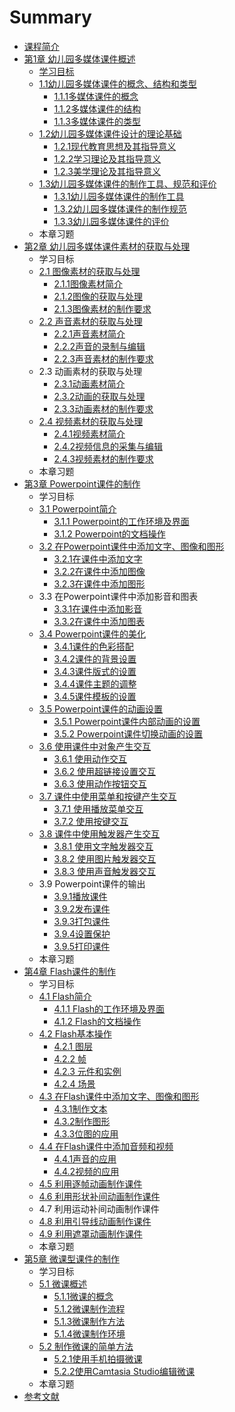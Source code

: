 # Summary

* [课程简介](README.md)
* [第1章  幼儿园多媒体课件概述](di-1-zhang-you-er-yuan-duo-mei-ti-ke-jian-gai-shu.md)
  * [学习目标](xue-xi-mu-biao.md)
  * [1.1幼儿园多媒体课件的概念、结构和类型](11you-er-yuan-duo-mei-ti-ke-jian-de-gai-nian-3001-jie-gou-he-lei-xing.md)
    * [1.1.1多媒体课件的概念](111duo-mei-ti-ke-jian-de-gai-nian.md)
    * [1.1.2多媒体课件的结构](112duo-mei-ti-ke-jian-de-jie-gou.md)
    * [1.1.3多媒体课件的类型](113duo-mei-ti-ke-jian-de-lei-xing.md)
  * [1.2幼儿园多媒体课件设计的理论基础](12you-er-yuan-duo-mei-ti-ke-jian-she-ji-de-li-lun-ji-chu.md)
    * [1.2.1现代教育思想及其指导意义](121xian-dai-jiao-yu-si-xiang-ji-qi-zhi-dao-yi-yi.md)
    * [1.2.2学习理论及其指导意义](122xue-xi-li-lun-ji-qi-zhi-dao-yi-yi.md)
    * [1.2.3美学理论及其指导意义](123mei-xue-li-lun-ji-qi-zhi-dao-yi-yi.md)
  * [1.3幼儿园多媒体课件的制作工具、规范和评价](13you-er-yuan-duo-mei-ti-ke-jian-de-zhi-zuo-gong-ju-3001-gui-fan-he-ping-jia.md)
    * [1.3.1幼儿园多媒体课件的制作工具](131you-er-yuan-duo-mei-ti-ke-jian-de-zhi-zuo-gong-ju.md)
    * [1.3.2幼儿园多媒体课件的制作规范](132you-er-yuan-duo-mei-ti-ke-jian-de-zhi-zuo-gui-fan.md)
    * [1.3.3幼儿园多媒体课件的评价](133you-er-yuan-duo-mei-ti-ke-jian-de-ping-jia.md)
  * 本章习题
* [第2章  幼儿园多媒体课件素材的获取与处理](di-2-zhang-you-er-yuan-duo-mei-ti-ke-jian-su-cai-de-huo-qu-yu-chu-li.md)
  * 学习目标
  * [2.1 图像素材的获取与处理](di-2-zhang-you-er-yuan-duo-mei-ti-ke-jian-su-cai-de-huo-qu-yu-chu-li/21-tu-xiang-su-cai-de-huo-qu-yu-chu-li.md)
    * [2.1.1图像素材简介](di-2-zhang-you-er-yuan-duo-mei-ti-ke-jian-su-cai-de-huo-qu-yu-chu-li/21-tu-xiang-su-cai-de-huo-qu-yu-chu-li/211tu-xiang-su-cai-jian-jie.md)
    * [2.1.2图像的获取与处理](di-2-zhang-you-er-yuan-duo-mei-ti-ke-jian-su-cai-de-huo-qu-yu-chu-li/21-tu-xiang-su-cai-de-huo-qu-yu-chu-li/212tu-xiang-de-huo-qu-yu-chu-li.md)
    * [2.1.3图像素材的制作要求](di-2-zhang-you-er-yuan-duo-mei-ti-ke-jian-su-cai-de-huo-qu-yu-chu-li/21-tu-xiang-su-cai-de-huo-qu-yu-chu-li/213tu-xiang-su-cai-de-zhi-zuo-yao-qiu.md)
  * [2.2 声音素材的获取与处理](di-2-zhang-you-er-yuan-duo-mei-ti-ke-jian-su-cai-de-huo-qu-yu-chu-li/22-sheng-yin-su-cai-de-huo-qu-yu-chu-li.md)
    * [2.2.1声音素材简介](di-2-zhang-you-er-yuan-duo-mei-ti-ke-jian-su-cai-de-huo-qu-yu-chu-li/22-sheng-yin-su-cai-de-huo-qu-yu-chu-li/221sheng-yin-su-cai-jian-jie.md)
    * [2.2.2声音的录制与编辑](di-2-zhang-you-er-yuan-duo-mei-ti-ke-jian-su-cai-de-huo-qu-yu-chu-li/22-sheng-yin-su-cai-de-huo-qu-yu-chu-li/222sheng-yin-de-lu-zhi-yu-bian-ji.md)
    * [2.2.3声音素材的制作要求](di-2-zhang-you-er-yuan-duo-mei-ti-ke-jian-su-cai-de-huo-qu-yu-chu-li/22-sheng-yin-su-cai-de-huo-qu-yu-chu-li/223sheng-yin-su-cai-de-zhi-zuo-yao-qiu.md)
  * 2.3 动画素材的获取与处理
    * [2.3.1动画素材简介](di-2-zhang-you-er-yuan-duo-mei-ti-ke-jian-su-cai-de-huo-qu-yu-chu-li/231dong-hua-su-cai-jian-jie.md)
    * [2.3.2动画的获取与处理](di-2-zhang-you-er-yuan-duo-mei-ti-ke-jian-su-cai-de-huo-qu-yu-chu-li/232dong-hua-de-huo-qu-yu-chu-li.md)
    * [2.3.3动画素材的制作要求](di-2-zhang-you-er-yuan-duo-mei-ti-ke-jian-su-cai-de-huo-qu-yu-chu-li/233dong-hua-su-cai-de-zhi-zuo-yao-qiu.md)
  * [2.4 视频素材的获取与处理](24-shi-pin-su-cai-de-huo-qu-yu-chu-li.md)
    * [2.4.1视频素材简介](24-shi-pin-su-cai-de-huo-qu-yu-chu-li/241shi-pin-su-cai-jian-jie.md)
    * [2.4.2视频信息的采集与编辑](24-shi-pin-su-cai-de-huo-qu-yu-chu-li/242shi-pin-xin-xi-de-cai-ji-yu-bian-ji.md)
    * [2.4.3视频素材的制作要求](24-shi-pin-su-cai-de-huo-qu-yu-chu-li/243shi-pin-su-cai-de-zhi-zuo-yao-qiu.md)
  * 本章习题
* [第3章  Powerpoint课件的制作](di-3-zhang-powerpoint-ke-jian-de-zhi-zuo.md)
  * 学习目标
  * [3.1 Powerpoint简介](31-powerpointjian-jie.md)
    * [3.1.1 Powerpoint的工作环境及界面](311-powerpointde-gong-zuo-huan-jing-ji-jie-mian.md)
    * [3.1.2 Powerpoint的文档操作](312-powerpointde-wen-dang-cao-zuo.md)
  * [3.2 在Powerpoint课件中添加文字、图像和图形](32-zai-powerpoint-ke-jian-zhong-tian-jia-wen-zi-3001-tu-xiang-he-tu-xing.md)
    * [3.2.1在课件中添加文字](321zai-ke-jian-zhong-tian-jia-wen-zi.md)
    * [3.2.2在课件中添加图像](322zai-ke-jian-zhong-tian-jia-tu-xiang.md)
    * [3.2.3在课件中添加图形](323zai-ke-jian-zhong-tian-jia-tu-xing.md)
  * 3.3 在Powerpoint课件中添加影音和图表
    * [3.3.1在课件中添加影音](331zai-ke-jian-zhong-tian-jia-ying-yin.md)
    * [3.3.2在课件中添加图表](332zai-ke-jian-zhong-tian-jia-tu-biao.md)
  * [3.4 Powerpoint课件的美化](34-powerpointke-jian-de-mei-hua.md)
    * [3.4.1课件的色彩搭配](341ke-jian-de-se-cai-da-pei.md)
    * [3.4.2课件的背景设置](342ke-jian-de-bei-jing-she-zhi.md)
    * [3.4.3课件版式的设置](343ke-jian-ban-shi-de-she-zhi.md)
    * [3.4.4课件主题的调整](344ke-jian-zhu-ti-de-diao-zheng.md)
    * [3.4.5课件模板的设置](345ke-jian-mo-ban-de-she-zhi.md)
  * [3.5 Powerpoint课件的动画设置](35-powerpointke-jian-de-dong-hua-she-zhi.md)
    * [3.5.1 Powerpoint课件内部动画的设置](351-powerpointke-jian-nei-bu-dong-hua-de-she-zhi.md)
    * [3.5.2 Powerpoint课件切换动画的设置](352-powerpointke-jian-qie-huan-dong-hua-de-she-zhi.md)
  * [3.6 使用课件中对象产生交互](36-shi-yong-ke-jian-zhong-dui-xiang-chan-sheng-jiao-hu.md)
    * [3.6.1 使用动作交互](36-shi-yong-ke-jian-zhong-dui-xiang-chan-sheng-jiao-hu/361-shi-yong-dong-zuo-jiao-hu.md)
    * [3.6.2 使用超链接设置交互](36-shi-yong-ke-jian-zhong-dui-xiang-chan-sheng-jiao-hu/362-shi-yong-chao-lian-jie-she-zhi-jiao-hu.md)
    * [3.6.3 使用动作按钮交互](36-shi-yong-ke-jian-zhong-dui-xiang-chan-sheng-jiao-hu/363-shi-yong-dong-zuo-an-niu-jiao-hu.md)
  * [3.7 课件中使用菜单和按键产生交互](37-ke-jian-zhong-shi-yong-cai-dan-he-an-jian-chan-sheng-jiao-hu.md)
    * [3.7.1 使用播放菜单交互](37-ke-jian-zhong-shi-yong-cai-dan-he-an-jian-chan-sheng-jiao-hu/371-shi-yong-bo-fang-cai-dan-jiao-hu.md)
    * [3.7.2 使用按键交互](37-ke-jian-zhong-shi-yong-cai-dan-he-an-jian-chan-sheng-jiao-hu/372-shi-yong-an-jian-jiao-hu.md)
  * [3.8 课件中使用触发器产生交互](38-ke-jian-zhong-shi-yong-hong-fa-qi-chan-sheng-jiao-hu.md)
    * [3.8.1 使用文字触发器交互](381-shi-yong-wen-zi-hong-fa-qi-jiao-hu.md)
    * [3.8.2 使用图片触发器交互](382-shi-yong-tu-pian-hong-fa-qi-jiao-hu.md)
    * [3.8.3 使用声音触发器交互](383-shi-yong-sheng-yin-hong-fa-qi-jiao-hu.md)
  * 3.9 Powerpoint课件的输出
    * [3.9.1播放课件](391bo-fang-ke-jian.md)
    * [3.9.2发布课件](392fa-bu-ke-jian.md)
    * [3.9.3打包课件](393da-bao-ke-jian.md)
    * [3.9.4设置保护](394she-zhi-bao-hu.md)
    * [3.9.5打印课件](395da-yin-ke-jian.md)
  * 本章习题
* [第4章  Flash课件的制作](di-4-zhang-flash-ke-jian-de-zhi-zuo.md)
  * 学习目标
  * [4.1 Flash简介](41-flashjian-jie.md)
    * [4.1.1 Flash的工作环境及界面](41-flashjian-jie/411-flashde-gong-zuo-huan-jing-ji-jie-mian.md)
    * [4.1.2 Flash的文档操作](41-flashjian-jie/412-flashde-wen-dang-cao-zuo.md)
  * [4.2 Flash基本操作](42-flashji-ben-cao-zuo.md)
    * [4.2.1 图层](42-flashji-ben-cao-zuo/421-tu-ceng.md)
    * [4.2.2 帧](42-flashji-ben-cao-zuo/422-zheng.md)
    * [4.2.3 元件和实例](42-flashji-ben-cao-zuo/423-yuan-jian-he-shi-li.md)
    * [4.2.4 场景](42-flashji-ben-cao-zuo/424-chang-jing.md)
  * [4.3 在Flash课件中添加文字、图像和图形](43-zai-flash-ke-jian-zhong-tian-jia-wen-zi-3001-tu-xiang-he-tu-xing.md)
    * [4.3.1制作文本](43-zai-flash-ke-jian-zhong-tian-jia-wen-zi-3001-tu-xiang-he-tu-xing/431zhi-zuo-wen-ben.md)
    * [4.3.2制作图形](43-zai-flash-ke-jian-zhong-tian-jia-wen-zi-3001-tu-xiang-he-tu-xing/432zhi-zuo-tu-xing.md)
    * [4.3.3位图的应用](43-zai-flash-ke-jian-zhong-tian-jia-wen-zi-3001-tu-xiang-he-tu-xing/433wei-tu-de-ying-yong.md)
  * [4.4 在Flash课件中添加音频和视频](44-zai-flash-ke-jian-zhong-tian-jia-yin-pin-he-shi-pin.md)
    * [4.4.1声音的应用](44-zai-flash-ke-jian-zhong-tian-jia-yin-pin-he-shi-pin/441sheng-yin-de-ying-yong.md)
    * [4.4.2视频的应用](44-zai-flash-ke-jian-zhong-tian-jia-yin-pin-he-shi-pin/442shi-pin-de-ying-yong.md)
  * [4.5 利用逐帧动画制作课件](45-li-yong-zhu-zheng-dong-hua-zhi-zuo-ke-jian.md)
  * [4.6 利用形状补间动画制作课件](46-li-yong-xing-zhuang-bu-jian-dong-hua-zhi-zuo-ke-jian.md)
  * 4.7 利用运动补间动画制作课件
  * [4.8 利用引导线动画制作课件](48-li-yong-yin-dao-xian-dong-hua-zhi-zuo-ke-jian.md)
  * [4.9 利用遮罩动画制作课件](49-li-yong-zhe-zhao-dong-hua-zhi-zuo-ke-jian.md)
  * 本章习题
* [第5章  微课型课件的制作](di-5-zhang-wei-ke-xing-ke-jian-de-zhi-zuo.md)
  * 学习目标
  * [5.1 微课概述](51-wei-ke-gai-shu.md)
    * [5.1.1微课的概念](51-wei-ke-gai-shu/511wei-ke-de-gai-nian.md)
    * [5.1.2微课制作流程](51-wei-ke-gai-shu/512wei-ke-zhi-zuo-liu-cheng.md)
    * [5.1.3微课制作方法](51-wei-ke-gai-shu/513wei-ke-zhi-zuo-fang-fa.md)
    * [5.1.4微课制作环境](51-wei-ke-gai-shu/514wei-ke-zhi-zuo-huan-jing.md)
  * [5.2 制作微课的简单方法](52-zhi-zuo-wei-ke-de-jian-dan-fang-fa.md)
    * [5.2.1使用手机拍摄微课](52-zhi-zuo-wei-ke-de-jian-dan-fang-fa/521shi-yong-shou-ji-pai-she-wei-ke.md)
    * [5.2.2使用Camtasia Studio编辑微课](52-zhi-zuo-wei-ke-de-jian-dan-fang-fa/522shi-yong-camtasia-studio-bian-ji-wei-ke.md)
  * 本章习题
* [参考文献](can-kao-wen-xian.md)

